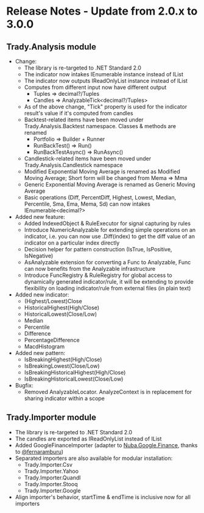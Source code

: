 # Release Notes - Update from 2.0.x to 3.0.0

## Trady.Analysis module
* Change: 
    * The library is re-targeted to .NET Standard 2.0
    * The indicator now intakes IEnumerable<T> instance instead of IList<T>
    * The indicator now outputs IReadOnlyList<T> instance instead of IList<T>
    * Computes from different input now have different output 
        * Tuples => decimal?/Tuples 
        * Candles => AnalyzableTick\<decimal?/Tuples>
    * As of the above change, "Tick" property is used for the indicator result's value if it's computed from candles
    * Backtest-related items have been moved under Trady.Analysis.Backtest namespace. Classes & methods are renamed
        * Portfolio => Builder + Runner
        * RunBackTest() => Run()
        * RunBackTestAsync() => RunAsync()
    * Candlestick-related items have been moved under Trady.Analysis.Candlestick namespace
    * Modified Exponential Moving Average is renamed as Modified Moving Average; Short form will be changed from Mema => Mma
    * Generic Exponential Moving Average is renamed as Generic Moving Average
    * Basic operations (Diff, PercentDiff, Highest, Lowest, Median, Percentile, Sma, Ema, Mema, Sd) can now intakes IEnumerable\<decimal?>
* Added new feature: 
    * Added IndexedObject & RuleExecutor for signal capturing by rules
    * Introduce NumericAnalyzable for extending simple operations on an indicator, i.e. you can now use .Diff(index) to get the diff value of an indicator on a particular index directly
    * Decision helper for pattern construction (IsTrue, IsPositive, IsNegative)
    * AsAnalyzable extension for converting a Func to Analyzable, Func can now benefits from the Analyzable infrastructure
    * Introduce FuncRegistry & RuleRegistry for global access to dynamically generated indicator/rule, it will be extending to provide flexibility on loading indicator/rule from external files (in plain text)
* Added new indicator: 
    * (Highest/Lowest)Close
    * HistoricalHighest(High/Close)
    * HistoricalLowest(Close/Low)
    * Median
    * Percentile
    * Difference
    * PercentageDifference
    * MacdHistogram
* Added new pattern: 
    * IsBreakingHighest(High/Close)
    * IsBreakingLowest(Close/Low)
    * IsBreakingHistoricalHighest(High/Close)
    * IsBreakingHistoricalLowest(Close/Low) 
* Bugfix: 
    * Removed AnalyzableLocator. AnalyzeContext is in replacement for sharing indicator within a scope

## Trady.Importer module
* The library is re-targeted to .NET Standard 2.0
* The candles are exported as IReadOnlyList<Candle> instead of IList<Candle>
* Added GoogleFinanceImporter (adapter to [Nuba.Google.Finance](https://github.com/nubasoftware/Nuba.Finance.Google), thanks to [@fernaramburu](https://github.com/fernaramburu))
* Separated importers are also available for modular installation:
    * Trady.Importer.Csv
    * Trady.Importer.Yahoo
    * Trady.Importer.Quandl
    * Trady.Importer.Stooq
    * Trady.Importer.Google
* Align importer's behavior, startTime & endTime is inclusive now for all importers